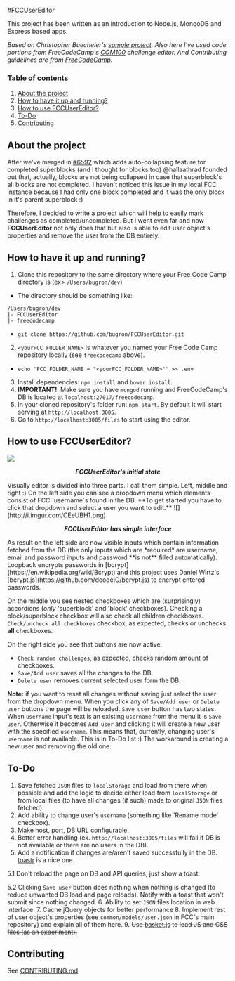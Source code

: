 #FCCUserEditor

This project has been written as an introduction to Node.js, MongoDB and Express based apps.

*Based on Christopher Buecheler's [sample project](https://github.com/cwbuecheler/node-tutorial-for-frontend-devs). Also here I've used code portions from FreeCodeCamp's [COM100]() challenge editor. And Contributing guidelines are from [FreeCodeCamp](https://github.com/FreeCodeCamp/FreeCodeCamp).*

### Table of contents
1. [About the project](#user-content-about-the-project)
2. [How to have it up and running?](#user-content-how-to-have-it-up-and-running)
3. [How to use FCCUserEditor?](#user-content-how-to-use-fccusereditor)
4. [To-Do](#user-content-to-do)
5. [Contributing](#user-content-contributing)

## About the project

After we've merged in [#6592](https://github.com/FreeCodeCamp/FreeCodeCamp/pull/6592) which adds auto-collapsing feature for completed superblocks (and I thought for blocks too) @hallaathrad founded out that, actually, blocks are not being collapsed in case that superblock's all blocks are not completed. I haven't noticed this issue in my local FCC instance because I had only one block completed and it was the only block in it's parent superblock :)

Therefore, I decided to write a project which will help to easily mark challenges as completed/uncompleted. But I went even far and now **FCCUserEditor** not only does that but also is able to edit user object's properties and remove the user from the DB entirely.

## How to have it up and running?

1. Clone this repository to the same directory where your Free Code Camp directory is (ex> `/Users/bugron/dev`)
  * The directory should be something like:
  ```
  /Users/bugron/dev
  |- FCCUserEditor
  |- freecodecamp
  ```
  * `git clone https://github.com/bugron/FCCUserEditor.git`
2. `<yourFCC_FOLDER_NAME>` is whatever you named your Free Code Camp repository locally (see `freecodecamp` above).
  * `echo 'FCC_FOLDER_NAME = "<yourFCC_FOLDER_NAME>"' >> .env`
3. Install dependencies: `npm install` and `bower install`.
4. **IMPORTANT!**: Make sure you have `mongod` running and FreeCodeCamp's DB is located at `localhost:27017/freecodecamp`.
5. In your cloned repository's folder run: `npm start`. By default It will start serving at `http://localhost:3005`.
6. Go to `http://localhost:3005/files` to start using the editor.

## How to use FCCUserEditor?
![](http://i.imgur.com/uGcn5hi.png)
<p align="center"><i><b>FCCUserEditor's initial state</b></i></p>
Visually editor is divided into three parts. I call them simple. Left, middle and right :)
On the left side you can see a dropdown menu which elements consist of FCC `username`s found in the DB. **To get started you have to click that dropdown and select a user you want to edit.**
![](http://i.imgur.com/CEeUBH1.png)
<p align="center"><i><b>FCCUserEditor has simple interface</b></i></p>
As result on the left side are now visible inputs which contain information fetched from the DB (the only inputs which are *required* are username, email and password inputs and password **is not** filled automatically). Loopback encrypts passwords in [bcrypt](https://en.wikipedia.org/wiki/Bcrypt) and this project uses Daniel Wirtz's [bcrypt.js](https://github.com/dcodeIO/bcrypt.js) to encrypt entered passwords.

On the middle you see nested checkboxes which are (surprisingly) accordions (*only* 'superblock' and 'block' checkboxes). Checking a block/superblock checkbox will also check all children checkboxes. `Check/uncheck all checkboxes` checkbox, as expected, checks or unchecks **all** checkboxes.

On the right side you see that buttons are now active:

 - `Check random challenges`, as expected, checks random amount of checkboxes.
 - `Save/Add user` saves all the changes to the DB.
 - `Delete user` removes current selected user form the DB.
 
**Note:** if you want to reset all changes without saving just select the user from the dropdown menu.
When you click any of `Save/Add user` or `Delete user` buttons the page will be reloaded.
`Save user` button has two states. When `username` input's text is an existing `username` from the menu it is `Save user`. Otherwise it becomes `Add user` and clicking it will create a new user with the specified `username`. This means that, currently, changing user's `username` is not available. This is in To-Do list :) The workaround is creating a new user and removing the old one.

## To-Do
1. Save fetched `JSON` files to `localStorage` and load from there when possible and add the logic to decide either load from `localStorage` or from local files (to have all changes (if such) made to original `JSON` files fetched).
2. Add ability to change user's `username` (something like 'Rename mode' checkbox).
3. Make host, port, DB URL configurable.
4. Better error handling (ex. `http://localhost:3005/files` will fail if DB is not available or there are no users in the DB).
5. Add a notification if changes are/aren't saved successfully in the DB. [toastr](https://github.com/codeseven/toastr/) is a nice one.

 5.1 Don't reload the page on DB and API queries, just show a toast.

 5.2 Clicking `Save user` button does nothing when nothing is changed (to reduce unwanted DB load and page reloads). Notify with a toast that won't submit since nothing changed.
6. Ability to set `JSON` files location in web interface.
7. Cache jQuery objects for better performance
8. Implement rest of user object's properties (see `common/models/user.json` in FCC's main repository) and explain all of them here.
9. ~~Use [basket.js](https://github.com/addyosmani/basket.js) to load JS and CSS files (as an experiment).~~

## Contributing
See [CONTRIBUTING.md](https://github.com/bugron/FCCUserEditor/blob/master/CONTRIBUTING.md)
